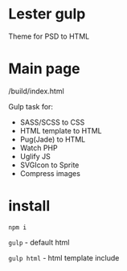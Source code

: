 # Lester gulp
Theme for PSD to HTML 

# Main page
/build/index.html

Gulp task for:
* SASS/SCSS to CSS
* HTML template to HTML
* Pug(Jade) to HTML
* Watch PHP
* Uglify JS
* SVGIcon to Sprite
* Compress images

# install

`npm i`

`gulp` - default html

`gulp html` - html template include


